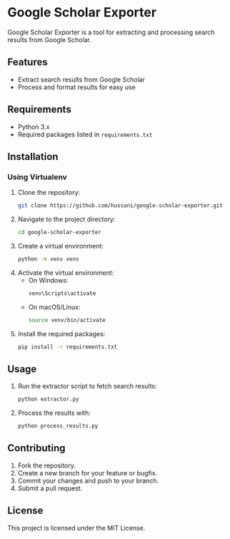 # Google Scholar Exporter

Google Scholar Exporter is a tool for extracting and processing search results from Google Scholar.

## Features

- Extract search results from Google Scholar
- Process and format results for easy use

## Requirements

- Python 3.x
- Required packages listed in `requirements.txt`

## Installation

### Using Virtualenv

1. Clone the repository:
   ```bash
   git clone https://github.com/hussani/google-scholar-exporter.git
   ```
2. Navigate to the project directory:
   ```bash
   cd google-scholar-exporter
   ```
3. Create a virtual environment:
   ```bash
   python -m venv venv
   ```
4. Activate the virtual environment:
   - On Windows:
     ```bash
     venv\Scripts\activate
     ```
   - On macOS/Linux:
     ```bash
     source venv/bin/activate
     ```
5. Install the required packages:
   ```bash
   pip install -r requirements.txt
   ```

## Usage

1. Run the extractor script to fetch search results:
   ```bash
   python extractor.py
   ```
2. Process the results with:
   ```bash
   python process_results.py
   ```

## Contributing

1. Fork the repository.
2. Create a new branch for your feature or bugfix.
3. Commit your changes and push to your branch.
4. Submit a pull request.

## License

This project is licensed under the MIT License.
